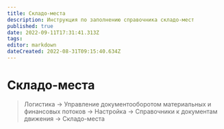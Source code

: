 ```yaml
---
title: Складо-места
description: Инструкция по заполнению справочника складо-мест
published: true
date: 2022-09-11T17:31:41.313Z
tags: 
editor: markdown
dateCreated: 2022-08-31T09:15:40.634Z
---
```


# Складо-места

>Логистика → Управление документооборотом материальных и финансовых потоков → Настройка → Справочники к документам движения → Складо-места
